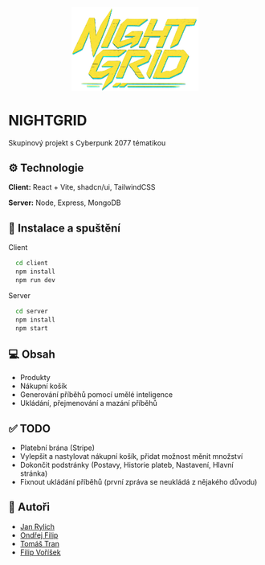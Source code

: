 <div align="center">
<img width="50%" src="https://github.com/ondrejfilip1/skupinovy-projekt-2025/blob/main/client/src/assets/logo.png?raw=true">
</div>

# NIGHTGRID

Skupinový projekt s Cyberpunk 2077 tématikou

## ⚙️ Technologie

**Client:** React + Vite, shadcn/ui, TailwindCSS

**Server:** Node, Express, MongoDB

## 🚀 Instalace a spuštění

Client

```bash
  cd client
  npm install
  npm run dev
```
Server

```bash
  cd server
  npm install
  npm start
```

## 💻 Obsah
- Produkty
- Nákupní košík
- Generování příběhů pomocí umělé inteligence
- Ukládání, přejmenování a mazání příběhů

## ✅ TODO
- Platební brána (Stripe)
- Vylepšit a nastylovat nákupní košík, přidat možnost měnit množství
- Dokončit podstránky (Postavy, Historie plateb, Nastavení, Hlavní stránka)
- Fixnout ukládání příběhů (první zpráva se neukládá z nějakého důvodu)

## 👥 Autoři

- [Jan Rylich](https://github.com/DoubleBlackFox)
- [Ondřej Filip](https://github.com/ondrejfilip1)
- [Tomáš Tran](https://github.com/Hurmex)
- [Filip Voříšek](https://github.com/FiLlInnnn)
